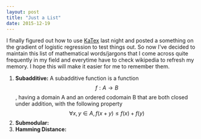 ```yaml
---
layout: post
title: "Just a List"
date: 2015-12-19
---
```

I finally figured out how to use [KaTex](https://github.com/Khan/KaTeX) last night and posted a something on the gradient of logistic regression to test things out.
So now I've decided to maintain this list of mathematical words/jargons that I come across quite frequently in my field and everytime have to check wikipedia to refresh my memory. I hope this will make it easier for me to remember them.

1. **Subadditive:**
A subadditive function is a function $$f:A \rightarrow B$$ , having a domain A and an ordered codomain B that are both closed under addition, with the following property $$ \forall x,y \in A, f(x+y) \leq f(x) + f(y) $$
2. **Submodular:**
3. **Hamming Distance:**
